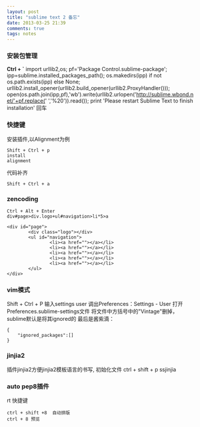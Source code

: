 ```yaml
---
layout: post
title: "sublime text 2 备忘"
date: 2013-03-25 21:39
comments: true
tags: notes
---
```

### 安装包管理

**Ctrl + `**
	import urllib2,os; pf='Package Control.sublime-package'; ipp=sublime.installed_packages_path(); os.makedirs(ipp) if not os.path.exists(ipp) else None; urllib2.install_opener(urllib2.build_opener(urllib2.ProxyHandler())); open(os.path.join(ipp,pf),'wb').write(urllib2.urlopen('http://sublime.wbond.net/'+pf.replace(' ','%20')).read()); print 'Please restart Sublime Text to finish installation'
回车

### 快捷键

安装插件,以Alignment为例

	Shift + Ctrl + p
	install
	alignment

代码补齐

	Shift + Ctrl + a

### zencoding

	Ctrl + Alt + Enter
	div#page>div.logo+ul#navigation>li*5>a

	<div id="page">
			<div class="logo"></div>
			<ul id="navigation">
					<li><a href=""></a></li>
					<li><a href=""></a></li>
					<li><a href=""></a></li>
					<li><a href=""></a></li>
					<li><a href=""></a></li>
			</ul>
	</div>

### vim模式

Shift + Ctrl + P
输入settings user 调出Preferences：Settings - User
打开Preferences.sublime-settings文件
将文件中方括号中的"Vintage"删掉，sublime默认是将其ignored的
最后是酱紫滴：

	{
		"ignored_packages":[]
	}

### jinjia2

插件jinjia2方便jinjia2模板语言的书写, 初始化文件
ctrl + shift + p
ssjinjia

### auto pep8插件

rt
快捷键

	ctrl + shift +8  自动排版
	ctrl + 8 预览

